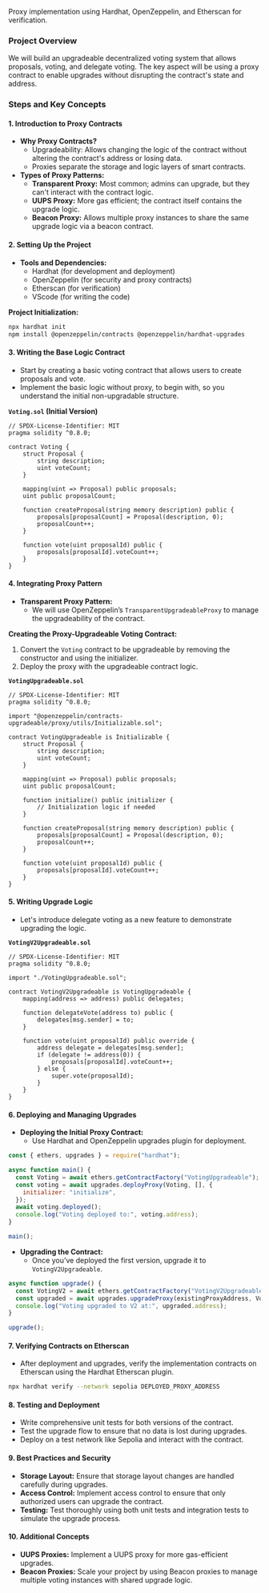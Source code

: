Proxy implementation using Hardhat, OpenZeppelin, and Etherscan for verification.

### **Project Overview**

We will build an upgradeable decentralized voting system that allows proposals, voting, and delegate voting. The key aspect will be using a proxy contract to enable upgrades without disrupting the contract's state and address.

### **Steps and Key Concepts**

#### **1. Introduction to Proxy Contracts**

- **Why Proxy Contracts?**
  - Upgradeability: Allows changing the logic of the contract without altering the contract's address or losing data.
  - Proxies separate the storage and logic layers of smart contracts.
- **Types of Proxy Patterns:**
  - **Transparent Proxy:** Most common; admins can upgrade, but they can't interact with the contract logic.
  - **UUPS Proxy:** More gas efficient; the contract itself contains the upgrade logic.
  - **Beacon Proxy:** Allows multiple proxy instances to share the same upgrade logic via a beacon contract.

#### **2. Setting Up the Project**

- **Tools and Dependencies:**
  - Hardhat (for development and deployment)
  - OpenZeppelin (for security and proxy contracts)
  - Etherscan (for verification)
  - VScode (for writing the code)

**Project Initialization:**

```bash
npx hardhat init
npm install @openzeppelin/contracts @openzeppelin/hardhat-upgrades
```

#### **3. Writing the Base Logic Contract**

- Start by creating a basic voting contract that allows users to create proposals and vote.
- Implement the basic logic without proxy, to begin with, so you understand the initial non-upgradable structure.

**`Voting.sol` (Initial Version)**

```solidity
// SPDX-License-Identifier: MIT
pragma solidity ^0.8.0;

contract Voting {
    struct Proposal {
        string description;
        uint voteCount;
    }

    mapping(uint => Proposal) public proposals;
    uint public proposalCount;

    function createProposal(string memory description) public {
        proposals[proposalCount] = Proposal(description, 0);
        proposalCount++;
    }

    function vote(uint proposalId) public {
        proposals[proposalId].voteCount++;
    }
}
```

#### **4. Integrating Proxy Pattern**

- **Transparent Proxy Pattern:**
  - We will use OpenZeppelin’s `TransparentUpgradeableProxy` to manage the upgradeability of the contract.

**Creating the Proxy-Upgradeable Voting Contract:**

1.  Convert the `Voting` contract to be upgradeable by removing the constructor and using the initializer.
2.  Deploy the proxy with the upgradeable contract logic.

**`VotingUpgradeable.sol`**

```solidity
// SPDX-License-Identifier: MIT
pragma solidity ^0.8.0;

import "@openzeppelin/contracts-upgradeable/proxy/utils/Initializable.sol";

contract VotingUpgradeable is Initializable {
    struct Proposal {
        string description;
        uint voteCount;
    }

    mapping(uint => Proposal) public proposals;
    uint public proposalCount;

    function initialize() public initializer {
        // Initialization logic if needed
    }

    function createProposal(string memory description) public {
        proposals[proposalCount] = Proposal(description, 0);
        proposalCount++;
    }

    function vote(uint proposalId) public {
        proposals[proposalId].voteCount++;
    }
}
```

#### **5. Writing Upgrade Logic**

- Let's introduce delegate voting as a new feature to demonstrate upgrading the logic.

**`VotingV2Upgradeable.sol`**

```solidity
// SPDX-License-Identifier: MIT
pragma solidity ^0.8.0;

import "./VotingUpgradeable.sol";

contract VotingV2Upgradeable is VotingUpgradeable {
    mapping(address => address) public delegates;

    function delegateVote(address to) public {
        delegates[msg.sender] = to;
    }

    function vote(uint proposalId) public override {
        address delegate = delegates[msg.sender];
        if (delegate != address(0)) {
            proposals[proposalId].voteCount++;
        } else {
            super.vote(proposalId);
        }
    }
}
```

#### **6. Deploying and Managing Upgrades**

- **Deploying the Initial Proxy Contract:**
  - Use Hardhat and OpenZeppelin upgrades plugin for deployment.

```javascript
const { ethers, upgrades } = require("hardhat");

async function main() {
  const Voting = await ethers.getContractFactory("VotingUpgradeable");
  const voting = await upgrades.deployProxy(Voting, [], {
    initializer: "initialize",
  });
  await voting.deployed();
  console.log("Voting deployed to:", voting.address);
}

main();
```

- **Upgrading the Contract:**
  - Once you’ve deployed the first version, upgrade it to `VotingV2Upgradeable`.

```javascript
async function upgrade() {
  const VotingV2 = await ethers.getContractFactory("VotingV2Upgradeable");
  const upgraded = await upgrades.upgradeProxy(existingProxyAddress, VotingV2);
  console.log("Voting upgraded to V2 at:", upgraded.address);
}

upgrade();
```

#### **7. Verifying Contracts on Etherscan**

- After deployment and upgrades, verify the implementation contracts on Etherscan using the Hardhat Etherscan plugin.

```bash
npx hardhat verify --network sepolia DEPLOYED_PROXY_ADDRESS
```

#### **8. Testing and Deployment**

- Write comprehensive unit tests for both versions of the contract.
- Test the upgrade flow to ensure that no data is lost during upgrades.
- Deploy on a test network like Sepolia and interact with the contract.

#### **9. Best Practices and Security**

- **Storage Layout:** Ensure that storage layout changes are handled carefully during upgrades.
- **Access Control:** Implement access control to ensure that only authorized users can upgrade the contract.
- **Testing:** Test thoroughly using both unit tests and integration tests to simulate the upgrade process.

#### **10. Additional Concepts**

- **UUPS Proxies:** Implement a UUPS proxy for more gas-efficient upgrades.
- **Beacon Proxies:** Scale your project by using Beacon proxies to manage multiple voting instances with shared upgrade logic.
